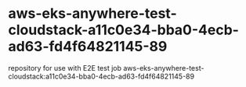 # aws-eks-anywhere-test-cloudstack-a11c0e34-bba0-4ecb-ad63-fd4f64821145-89
repository for use with E2E test job aws-eks-anywhere-test-cloudstack:a11c0e34-bba0-4ecb-ad63-fd4f64821145-89

